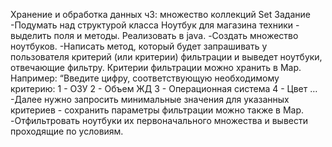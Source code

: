 Хранение и обработка данных ч3: множество коллекций Set
Задание
-Подумать над структурой класса Ноутбук для магазина техники - выделить поля и методы. Реализовать в
java.
-Создать множество ноутбуков.
-Написать метод, который будет запрашивать у пользователя критерий (или критерии) фильтрации и
выведет ноутбуки, отвечающие фильтру. Критерии фильтрации можно хранить в Map. Например:
“Введите цифру, соответствующую необходимому критерию: 1 - ОЗУ
2 - Объем ЖД
3 - Операционная система
4 - Цвет …
-Далее нужно запросить минимальные значения для указанных критериев - сохранить параметры фильтрации
можно также в Map.
-Отфильтровать ноутбуки их первоначального множества и вывести проходящие по условиям.
